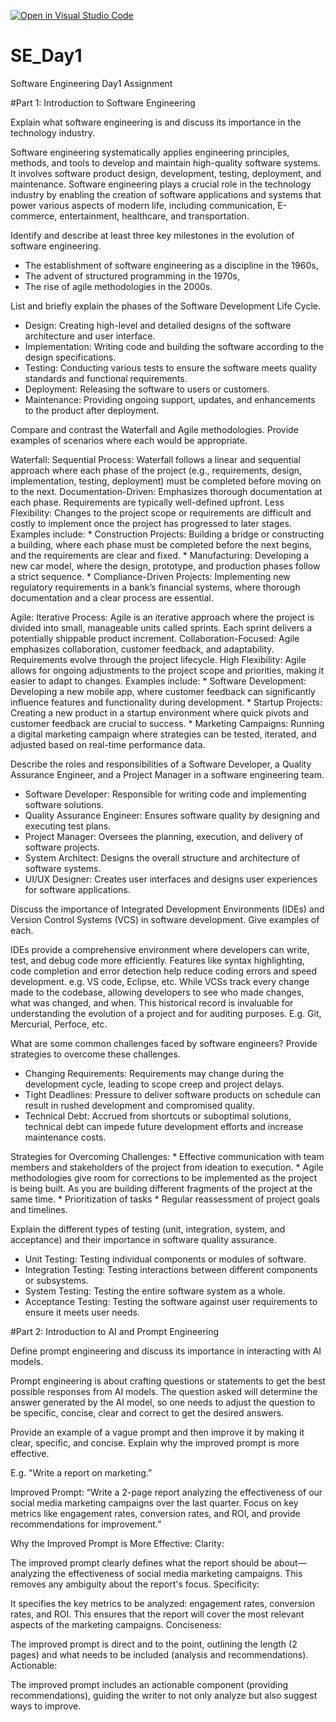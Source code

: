 [![Open in Visual Studio Code](https://classroom.github.com/assets/open-in-vscode-2e0aaae1b6195c2367325f4f02e2d04e9abb55f0b24a779b69b11b9e10269abc.svg)](https://classroom.github.com/online_ide?assignment_repo_id=15575408&assignment_repo_type=AssignmentRepo)
# SE_Day1
Software Engineering Day1 Assignment

#Part 1: Introduction to Software Engineering

Explain what software engineering is and discuss its importance in the technology industry.

Software engineering systematically applies engineering principles, methods, and tools to develop and maintain 
high-quality software systems. It involves software product design, development, testing, deployment, and maintenance. 
Software engineering plays a crucial role in the technology industry by enabling the creation of software applications and 
systems that power various aspects of modern life, including communication, E-commerce, entertainment, healthcare, and transportation.


Identify and describe at least three key milestones in the evolution of software engineering.

* The establishment of software engineering as a discipline in the 1960s,
* The advent of structured programming in the 1970s,
* The rise of agile methodologies in the 2000s.


List and briefly explain the phases of the Software Development Life Cycle.

* Design: Creating high-level and detailed designs of the software architecture and user interface.
* Implementation: Writing code and building the software according to the design specifications.
* Testing: Conducting various tests to ensure the software meets quality standards and functional requirements.
* Deployment: Releasing the software to users or customers.
* Maintenance: Providing ongoing support, updates, and enhancements to the product after deployment.



Compare and contrast the Waterfall and Agile methodologies. Provide examples of scenarios where each would be appropriate.

Waterfall:
Sequential Process: Waterfall follows a linear and sequential approach where each phase of the project (e.g., requirements, design, implementation, testing, deployment) must be completed before moving on to the next.
Documentation-Driven: Emphasizes thorough documentation at each phase. Requirements are typically well-defined upfront.
Less Flexibility: Changes to the project scope or requirements are difficult and costly to implement once the project has progressed to later stages.
Examples include: 
      * Construction Projects: Building a bridge or constructing a building, where each phase must be completed before the next begins, and the requirements are clear and fixed.
      * Manufacturing: Developing a new car model, where the design, prototype, and production phases follow a strict sequence.
      * Compliance-Driven Projects: Implementing new regulatory requirements in a bank’s financial systems, where thorough documentation and a clear process are essential.

Agile:
Iterative Process: Agile is an iterative approach where the project is divided into small, manageable units called sprints. Each sprint delivers a potentially shippable product increment.
Collaboration-Focused: Agile emphasizes collaboration, customer feedback, and adaptability. Requirements evolve through the project lifecycle.
High Flexibility: Agile allows for ongoing adjustments to the project scope and priorities, making it easier to adapt to changes.
Examples include: 
      * Software Development: Developing a new mobile app, where customer feedback can significantly influence features and functionality during development.
      * Startup Projects: Creating a new product in a startup environment where quick pivots and customer feedback are crucial to success.
      * Marketing Campaigns: Running a digital marketing campaign where strategies can be tested, iterated, and adjusted based on real-time performance data.


Describe the roles and responsibilities of a Software Developer, a Quality Assurance Engineer, and a Project Manager in a software engineering team.
* Software Developer: Responsible for writing code and implementing software solutions.
* Quality Assurance Engineer: Ensures software quality by designing and executing test plans.
* Project Manager: Oversees the planning, execution, and delivery of software projects.
* System Architect: Designs the overall structure and architecture of software systems.
* UI/UX Designer: Creates user interfaces and designs user experiences for software applications.


Discuss the importance of Integrated Development Environments (IDEs) and Version Control Systems (VCS) in software development. Give examples of each.

IDEs provide a comprehensive environment where developers can write, test, and debug code more efficiently. Features like syntax highlighting, 
code completion and error detection help reduce coding errors and speed development. e.g. VS code, Eclipse, etc. While VCSs track every change made to the codebase, 
allowing developers to see who made changes, what was changed, and when. This historical record is invaluable for understanding the evolution of a project and for auditing purposes. 
E.g. Git, Mercurial, Perfoce, etc.

What are some common challenges faced by software engineers? Provide strategies to overcome these challenges.

* Changing Requirements: Requirements may change during the development cycle, leading to scope creep and project delays.
* Tight Deadlines: Pressure to deliver software products on schedule can result in rushed development and compromised quality.
* Technical Debt: Accrued from shortcuts or suboptimal solutions, technical debt can impede future development efforts and increase maintenance costs.

Strategies for Overcoming Challenges: 
    * Effective communication with team members and stakeholders of the project from ideation to execution. 
    * Agile methodologies give room for corrections to be implemented as the project is being built. As you are building different fragments of the project at the same time. 
    * Prioritization of tasks
    * Regular reassessment of project goals and timelines.



Explain the different types of testing (unit, integration, system, and acceptance) and their importance in software quality assurance.

* Unit Testing: Testing individual components or modules of software.
* Integration Testing: Testing interactions between different components or subsystems.
* System Testing: Testing the entire software system as a whole.
* Acceptance Testing: Testing the software against user requirements to ensure it meets user needs.


#Part 2: Introduction to AI and Prompt Engineering


Define prompt engineering and discuss its importance in interacting with AI models.

Prompt engineering is about crafting questions or statements to get the best possible responses from AI models. The question asked will determine the answer generated by the AI model, so one needs to adjust the question to be specific, concise, clear and correct to get the desired answers. 


Provide an example of a vague prompt and then improve it by making it clear, specific, and concise. Explain why the improved prompt is more effective.

E.g. "Write a report on marketing.”

Improved Prompt:
“Write a 2-page report analyzing the effectiveness of our social media marketing campaigns over the last quarter. Focus on key metrics like engagement rates, conversion rates, and ROI, and provide recommendations for improvement.”

Why the Improved Prompt is More Effective:
Clarity:

The improved prompt clearly defines what the report should be about—analyzing the effectiveness of social media marketing campaigns. This removes any ambiguity about the report's focus.
Specificity:

It specifies the key metrics to be analyzed: engagement rates, conversion rates, and ROI. This ensures that the report will cover the most relevant aspects of the marketing campaigns.
Conciseness:

The improved prompt is direct and to the point, outlining the length (2 pages) and what needs to be included (analysis and recommendations).
Actionable:

The improved prompt includes an actionable component (providing recommendations), guiding the writer to not only analyze but also suggest ways to improve.









